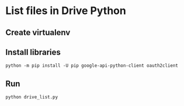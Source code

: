 # List files in Drive Python

## Create virtualenv

## Install libraries

```
python -m pip install -U pip google-api-python-client oauth2client
```

## Run

```
python drive_list.py
```